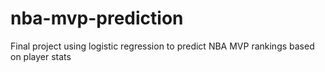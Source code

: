# nba-mvp-prediction
Final project using logistic regression to predict NBA MVP rankings based on player stats
